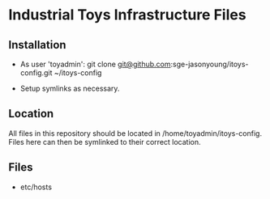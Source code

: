 # Industrial Toys Infrastructure Files

## Installation
- As user 'toyadmin':
  git clone git@github.com:sge-jasonyoung/itoys-config.git ~/itoys-config

- Setup symlinks as necessary.

## Location

All files in this repository should be located in /home/toyadmin/itoys-config. Files here can then be symlinked to their correct location.

## Files

- etc/hosts
